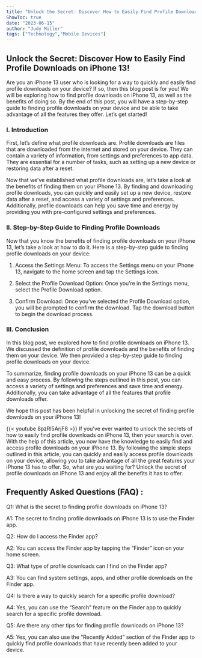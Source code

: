 ```yaml
---
title: "Unlock the Secret: Discover How to Easily Find Profile Downloads on iPhone 13!"
ShowToc: true 
date: "2023-06-15"
author: "Judy Miller" 
tags: ["Technology","Mobile Devices"]
---
```

## Unlock the Secret: Discover How to Easily Find Profile Downloads on iPhone 13!

Are you an iPhone 13 user who is looking for a way to quickly and easily find profile downloads on your device? If so, then this blog post is for you! We will be exploring how to find profile downloads on iPhone 13, as well as the benefits of doing so. By the end of this post, you will have a step-by-step guide to finding profile downloads on your device and be able to take advantage of all the features they offer. Let’s get started!

### I. Introduction

First, let’s define what profile downloads are. Profile downloads are files that are downloaded from the internet and stored on your device. They can contain a variety of information, from settings and preferences to app data. They are essential for a number of tasks, such as setting up a new device or restoring data after a reset. 

Now that we’ve established what profile downloads are, let’s take a look at the benefits of finding them on your iPhone 13. By finding and downloading profile downloads, you can quickly and easily set up a new device, restore data after a reset, and access a variety of settings and preferences. Additionally, profile downloads can help you save time and energy by providing you with pre-configured settings and preferences.

### II. Step-by-Step Guide to Finding Profile Downloads

Now that you know the benefits of finding profile downloads on your iPhone 13, let’s take a look at how to do it. Here is a step-by-step guide to finding profile downloads on your device:

1. Access the Settings Menu: To access the Settings menu on your iPhone 13, navigate to the home screen and tap the Settings icon.

2. Select the Profile Download Option: Once you’re in the Settings menu, select the Profile Download option.

3. Confirm Download: Once you’ve selected the Profile Download option, you will be prompted to confirm the download. Tap the download button to begin the download process.

### III. Conclusion

In this blog post, we explored how to find profile downloads on iPhone 13. We discussed the definition of profile downloads and the benefits of finding them on your device. We then provided a step-by-step guide to finding profile downloads on your device. 

To summarize, finding profile downloads on your iPhone 13 can be a quick and easy process. By following the steps outlined in this post, you can access a variety of settings and preferences and save time and energy. Additionally, you can take advantage of all the features that profile downloads offer. 

We hope this post has been helpful in unlocking the secret of finding profile downloads on your iPhone 13!

{{< youtube 8pzRl5ArjF8 >}} 
If you've ever wanted to unlock the secrets of how to easily find profile downloads on iPhone 13, then your search is over. With the help of this article, you now have the knowledge to easily find and access profile downloads on your iPhone 13. By following the simple steps outlined in this article, you can quickly and easily access profile downloads on your device, allowing you to take advantage of all the great features your iPhone 13 has to offer. So, what are you waiting for? Unlock the secret of profile downloads on iPhone 13 and enjoy all the benefits it has to offer.

## Frequently Asked Questions (FAQ) :
Q1: What is the secret to finding profile downloads on iPhone 13?

A1: The secret to finding profile downloads on iPhone 13 is to use the Finder app.

Q2: How do I access the Finder app?

A2: You can access the Finder app by tapping the “Finder” icon on your home screen.

Q3: What type of profile downloads can I find on the Finder app?

A3: You can find system settings, apps, and other profile downloads on the Finder app.

Q4: Is there a way to quickly search for a specific profile download?

A4: Yes, you can use the “Search” feature on the Finder app to quickly search for a specific profile download.

Q5: Are there any other tips for finding profile downloads on iPhone 13?

A5: Yes, you can also use the “Recently Added” section of the Finder app to quickly find profile downloads that have recently been added to your device.


